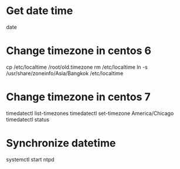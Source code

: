 # Get date time
date

# Change timezone in centos 6
cp /etc/localtime /root/old.timezone
rm /etc/localtime
ln -s /usr/share/zoneinfo/Asia/Bangkok /etc/localtime

# Change timezone in centos 7
timedatectl list-timezones
timedatectl set-timezone America/Chicago
timedatectl status

# Synchronize datetime
systemctl start ntpd
